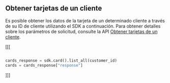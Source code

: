 ## Obtener tarjetas de un cliente

Es posible obtener los datos de la tarjeta de un determinado cliente a través de su ID de cliente utilizando el SDK a continuación. Para obtener detalles sobre los parámetros de solicitud, consulte la API [Obtener tarjetas de un cliente](https://www.mercadopago[FAKER][URL][DOMAIN]/developers/es/reference/cards/_customers_customer_id_cards/get).

[[[
```python

cards_response = sdk.card().list_all(customer_id)
cards = cards_response["response"]

```
]]]